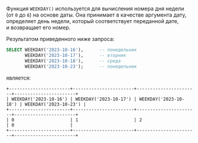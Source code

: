 

Функция `WEEKDAY()` используется для вычисления номера дня недели (от `0` до `6`) на основе даты. Она принимает в качестве аргумента дату, определяет день недели, который соответствует переданной дате, и возвращает его номер.

Результатом приведенного ниже запроса:

```sql
SELECT WEEKDAY('2023-10-16'),      -- понедельник
       WEEKDAY('2023-10-17'),      -- вторник
       WEEKDAY('2023-10-18'),      -- среда
       WEEKDAY('2023-10-23');      -- понедельник
```

является:

```no-highlight
+-----------------------+-----------------------+-----------------------+-----------------------+
| WEEKDAY('2023-10-16') | WEEKDAY('2023-10-17') | WEEKDAY('2023-10-18') | WEEKDAY('2023-10-23') |
+-----------------------+-----------------------+-----------------------+-----------------------+
| 0                     | 1                     | 2                     | 0                     |
+-----------------------+-----------------------+-----------------------+-----------------------+
```